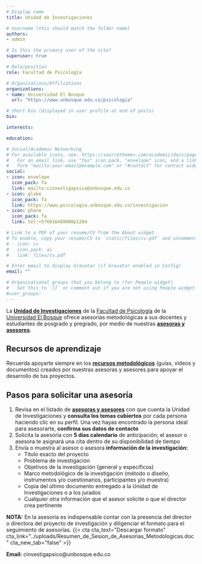 ```yaml
---
# Display name
title: Unidad de Investigaciones

# Username (this should match the folder name)
authors:
- admin

# Is this the primary user of the site?
superuser: true

# Role/position
role: Facultad de Psicología

# Organizations/Affiliations
organizations:
- name: Universidad El Bosque
  url: "https://www.unbosque.edu.co/psicologia"

# Short bio (displayed in user profile at end of posts)
bio: 

interests:

education:

# Social/Academic Networking
# For available icons, see: https://sourcethemes.com/academic/docs/page-builder/#icons
#   For an email link, use "fas" icon pack, "envelope" icon, and a link in the
#   form "mailto:your-email@example.com" or "#contact" for contact widget.
social:
- icon: envelope
  icon_pack: fa
  link: mailto:cinvestigapsico@unbosque.edu.co
- icon: globe
  icon_pack: fa
  link: https://www.psicologia.unbosque.edu.co/investigacion
- icon: phone
  icon_pack: fa
  link: tel:+576016489000p1284

# Link to a PDF of your resume/CV from the About widget.
# To enable, copy your resume/CV to `static/files/cv.pdf` and uncomment the lines below.
# - icon: cv
#   icon_pack: ai
#   link: files/cv.pdf

# Enter email to display Gravatar (if Gravatar enabled in Config)
email: ""

# Organizational groups that you belong to (for People widget)
#   Set this to `[]` or comment out if you are not using People widget.
#user_groups:
---
```

La [**Unidad de Investigaciones**](https://bosquedigital.unbosque.edu.co/d2l/home/12785) de la [Facultad de Psicología](https://www.unbosque.edu.co/psicologia/) de la [Universidad El Bosque](https://www.unbosque.edu.co) ofrece asesorías metodológicas a sus docentes y estudiantes de posgrado y pregrado, por medio de nuestras [**asesoras y asesores**](#people).

## Recursos de aprendizaje

Recuerda apoyarte siempre en los [**recursos metodológicos**](#recursos) (guías, videos y documentos) creados por nuestras asesoras y asesores para apoyar el desarrollo de tus proyectos.

## Pasos para solicitar una asesoría

1. Revisa en el listado de [**asesoras y asesores**](/asesores) con que cuenta la Unidad de Investigaciones y **consulta los temas cubiertos** por cada persona haciendo clic en su perfil. Una vez hayas encontrado la persona ideal para asesorarte, **confirma sus datos de contacto** 
2. Solicita la asesoría con **5 días calendario** de anticipación; el asesor o asesora te asignará una cita dentro de su disponibilidad de tiempo
3. Envía o muestra al asesor o asesora **información de la investigación:**
    * Titulo exacto del proyecto
    * Problema de investigación
    * Objetivos de la investigación (general y específicos)
    * Marco metodológico de la investigación (método o diseño, instrumentos y/o cuestionarios, participantes y/o muestra)
    * Copia del último documento entregado a la Unidad de Investigaciones o a los jurados
    * Cualquier otra información que el asesor solicite o que el director crea pertinente

**NOTA:** En la asesoría es indispensable contar con la presencia del director o directora del proyecto de investigación y diligenciar el formato para el seguimiento de asesorías. {{< cta cta_text="Descargar formato" cta_link="../uploads/Resumen_de_Sesion_de_Asesorias_Metodologicas.doc" cta_new_tab="false" >}}
<p><i class="fas fa-envelope" style="color: #f68212;"></i> <b>Email:</b> cinvestigapsico@unbosque.edu.co</p>
